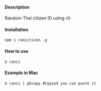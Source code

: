 #### Description
Random Thai citizen ID using cli
#### Installation
`npm i rancitizen -g`
#### How to use
```shell
$ ranci
```

#### Example in Mac
```shell
$ ranci | pbcopy #Copied you can paste it
```